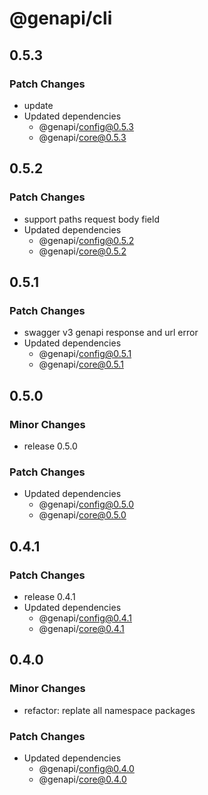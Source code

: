# @genapi/cli

## 0.5.3

### Patch Changes

- update
- Updated dependencies
  - @genapi/config@0.5.3
  - @genapi/core@0.5.3

## 0.5.2

### Patch Changes

- support paths request body field
- Updated dependencies
  - @genapi/config@0.5.2
  - @genapi/core@0.5.2

## 0.5.1

### Patch Changes

- swagger v3 genapi response and url error
- Updated dependencies
  - @genapi/config@0.5.1
  - @genapi/core@0.5.1

## 0.5.0

### Minor Changes

- release 0.5.0

### Patch Changes

- Updated dependencies
  - @genapi/config@0.5.0
  - @genapi/core@0.5.0

## 0.4.1

### Patch Changes

- release 0.4.1
- Updated dependencies
  - @genapi/config@0.4.1
  - @genapi/core@0.4.1

## 0.4.0

### Minor Changes

- refactor: replate all namespace packages

### Patch Changes

- Updated dependencies
  - @genapi/config@0.4.0
  - @genapi/core@0.4.0
